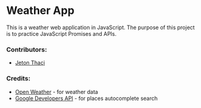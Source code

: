 # Weather App

This is a weather web application in JavaScript. The purpose of this project is to practice JavaScript Promises and APIs.

### Contributors:
* [Jeton Thaçi](https://github.com/jeton-th)

### Credits:
* [Open Weather](https://openweathermap.org/api) - for weather data
* [Google Developers API](https://console.developers.google.com/apis) - for places autocomplete search

